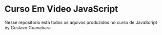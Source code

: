 # Curso Em Video JavaScript

Nesse repositorio esta todos os aquivos produzidos no curso de JavaScript
by Gustavo Guanabara
